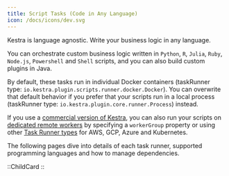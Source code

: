 ```yaml
---
title: Script Tasks (Code in Any Language)
icon: /docs/icons/dev.svg
---
```


Kestra is language agnostic. Write your business logic in any language.

You can orchestrate custom business logic written in `Python`, `R`, `Julia`, `Ruby`,  `Node.js`, `Powershell` and `Shell` scripts, and you can also build custom plugins in Java.

By default, these tasks run in individual Docker containers (taskRunner type: `io.kestra.plugin.scripts.runner.docker.Docker`). You can overwrite that default behavior if you prefer that your scripts run in a local process (taskRunner type: `io.kestra.plugin.core.runner.Process`) instead.

If you use a [commercial version of Kestra](../../../06.enterprise/index.md), you can also run your scripts on [dedicated remote workers](../../../06.enterprise/worker-group.md) by specifying a `workerGroup` property or using other [Task Runner types](../../../task-runners/04.types/index.md) for AWS, GCP, Azure and Kubernetes.

The following pages dive into details of each task runner, supported programming languages and how to manage dependencies.

::ChildCard
::
